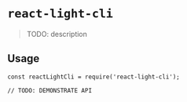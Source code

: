 <!--
 * @Author: your name
 * @Date: 2022-02-24 15:52:26
 * @LastEditTime: 2022-03-07 14:27:05
 * @LastEditors: Please set LastEditors
 * @Description: 打开koroFileHeader查看配置 进行设置: https://github.com/OBKoro1/koro1FileHeader/wiki/%E9%85%8D%E7%BD%AE
 * @FilePath: \light\packages\react-light-cli\README.md
-->
# `react-light-cli`

> TODO: description

## Usage

```
const reactLightCli = require('react-light-cli');

// TODO: DEMONSTRATE API
```

